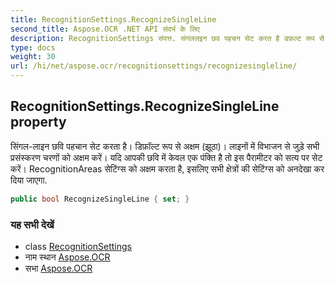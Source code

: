 ```yaml
---
title: RecognitionSettings.RecognizeSingleLine
second_title: Aspose.OCR .NET API संदर्भ के लिए
description: RecognitionSettings संपत्त. संगललइन छव पहचन सेट करत है डफ़ल्ट रूप से अक्षम झूठ लइनं में वभजन से जुड़े सभ प्रसंस्करण चरणं क अक्षम करें यद आपक छव में केवल एक पंक्त है त इस पैरमटर क सत्य पर सेट करें RecognitionAreas सेटंग्स क अक्षम करत है इसलए सभ क्षेत्रं क सेटंग्स क अनदेख कर दय जएग.
type: docs
weight: 30
url: /hi/net/aspose.ocr/recognitionsettings/recognizesingleline/
---
```

## RecognitionSettings.RecognizeSingleLine property

सिंगल-लाइन छवि पहचान सेट करता है। डिफ़ॉल्ट रूप से अक्षम (झूठा)। लाइनों में विभाजन से जुड़े सभी प्रसंस्करण चरणों को अक्षम करें। यदि आपकी छवि में केवल एक पंक्ति है तो इस पैरामीटर को सत्य पर सेट करें। RecognitionAreas सेटिंग्स को अक्षम करता है, इसलिए सभी क्षेत्रों की सेटिंग्स को अनदेखा कर दिया जाएगा.

```csharp
public bool RecognizeSingleLine { set; }
```

### यह सभी देखें

* class [RecognitionSettings](../)
* नाम स्थान [Aspose.OCR](../../recognitionsettings/)
* सभा [Aspose.OCR](../../../)


